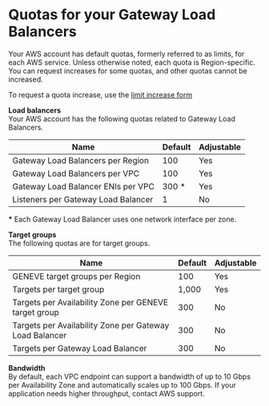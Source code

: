 # Quotas for your Gateway Load Balancers<a name="quotas-limits"></a>

Your AWS account has default quotas, formerly referred to as limits, for each AWS service\. Unless otherwise noted, each quota is Region\-specific\. You can request increases for some quotas, and other quotas cannot be increased\.

To request a quota increase, use the [limit increase form](https://console.aws.amazon.com/support/home#/case/create?issueType=service-limit-increase)

**Load balancers**  
Your AWS account has the following quotas related to Gateway Load Balancers\.


| Name | Default | Adjustable | 
| --- | --- | --- | 
| Gateway Load Balancers per Region | 100 | Yes | 
| Gateway Load Balancers per VPC | 100 | Yes | 
| Gateway Load Balancer ENIs per VPC | 300 \* | Yes | 
| Listeners per Gateway Load Balancer | 1 | No | 

**\*** Each Gateway Load Balancer uses one network interface per zone\. 

**Target groups**  
The following quotas are for target groups\.


| Name | Default | Adjustable | 
| --- | --- | --- | 
| GENEVE target groups per Region | 100 | Yes | 
| Targets per target group | 1,000 | Yes | 
| Targets per Availability Zone per GENEVE target group | 300 | No | 
| Targets per Availability Zone per Gateway Load Balancer | 300 | No | 
| Targets per Gateway Load Balancer | 300 | No | 

**Bandwidth**  
By default, each VPC endpoint can support a bandwidth of up to 10 Gbps per Availability Zone and automatically scales up to 100 Gbps\. If your application needs higher throughput, contact AWS support\.
